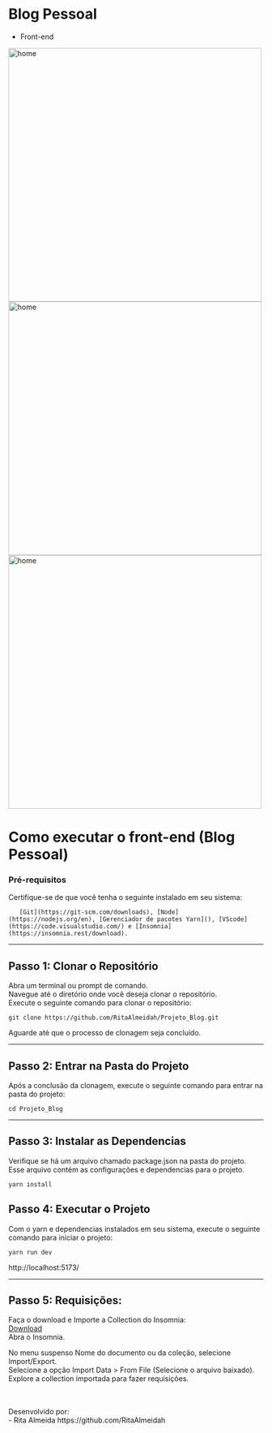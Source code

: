 # Blog Pessoal
* Front-end

<img align="center" width="500" alt="home" src="https://github.com/RitaAlmeidah/Projeto_Blog/blob/ajustesFinais/src/assets/GifCadastro.gif?raw=true">
<img align="center" width="500" alt="home" src="https://github.com/RitaAlmeidah/Projeto_Blog/blob/ajustesFinais/src/assets/GifNavegar.gif?raw=true">
<img align="center" width="500" alt="home" src="https://github.com/RitaAlmeidah/Projeto_Blog/blob/ajustesFinais/src/assets/GifTema_e_Postagem.gif?raw=true">



# Como executar o front-end (Blog Pessoal)

### Pré-requisitos

Certifique-se de que você tenha o seguinte instalado em seu sistema:

       [Git](https://git-scm.com/downloads), [Node](https://nodejs.org/en), [Gerenciador de pacotes Yarn](), [VScode](https://code.visualstudio.com/) e [Insomnia](https://insomnia.rest/download).
***
## Passo 1: Clonar o Repositório

Abra um terminal ou prompt de comando. <br/>
Navegue até o diretório onde você deseja clonar o repositório. <br/>
Execute o seguinte comando para clonar o repositório:

```
git clone https://github.com/RitaAlmeidah/Projeto_Blog.git
```

Aguarde até que o processo de clonagem seja concluído.

***
## Passo 2: Entrar na Pasta do Projeto

Após a conclusão da clonagem, execute o seguinte comando para entrar na pasta do projeto:
```
cd Projeto_Blog
```

***
## Passo 3: Instalar as Dependencias

Verifique se há um arquivo chamado package.json na pasta do projeto. Esse arquivo contém as configurações e dependencias para o projeto.

```
yarn install
```

## Passo 4: Executar o Projeto

Com o yarn e dependencias instalados em seu sistema, execute o seguinte comando para iniciar o projeto:

```
yarn run dev
```

http://localhost:5173/

***
## Passo 5: Requisições:

Faça o download e Importe a Collection do Insomnia: <br/>
[Download](https://github.com/RitaAlmeidah/Projeto_Blog.git) <br/>
Abra o Insomnia. <br/>

No menu suspenso Nome do documento ou da coleção, selecione Import/Export.<br/>
Selecione a opção Import Data > From File (Selecione o arquivo baixado).<br/>
Explore a collection importada para fazer requisições.

<br>
<br>
Desenvolvido por:
<br>
- Rita Almeida https://github.com/RitaAlmeidah


